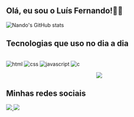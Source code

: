 ## Olá, eu sou o Luís Fernando!👋🏼
![Nando's GitHub stats](https://github-readme-stats.vercel.app/api?username=Nandoluisz&show_icons=true&theme=dracula)

## Tecnologias que uso no dia a dia
<div><br/>
    <img  alt="html" src="https://img.shields.io/badge/HTML-239120?style=for-the-badge&logo=html5&logoColor=white" />
    <img  alt="css" src="https://img.shields.io/badge/CSS-239120?&style=for-the-badge&logo=css3&logoColor=white" />
    <img  alt="javascript" src="https://img.shields.io/badge/JavaScript-F7DF1E?style=for-the-badge&logo=javascript&logoColor=black" />
    <img alt="c" src="https://img.shields.io/badge/C-00599C?style=for-the-badge&logo=c&logoColor=white" />
    <p align="center">
      <a href="https://skillicons.dev">
        <img src="https://skillicons.dev/icons?i=c,java,ts" />
      </a>
    </p>
    
</div>

## Minhas redes sociais
<div>

<a href="https://www.instagram.com/luis_soaresz/" target="_blank"><img src="https://img.shields.io/badge/Instagram-E4405F?style=for-the-badge&logo=instagram&logoColor=white">
<a href="https://www.linkedin.com/in/fernado-soares-487812272/" target="_blank"><img src="https://img.shields.io/badge/LinkedIn-0077B5?style=for-the-badge&logo=linkedin&logoColor=white">

</div>




